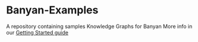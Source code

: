 # Banyan-Examples
A repository containing samples Knowledge Graphs for Banyan
More info in our [Getting Started guide](https://www.ubivio.com/docs/getting-started#3---Examples)
